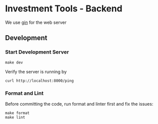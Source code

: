 # Investment Tools - Backend

We use [gin](https://github.com/gin-gonic/gin) for the web server

## Development

### Start Development Server

```
make dev
```

Verify the server is running by

```
curl http://localhost:8000/ping
```

### Format and Lint

Before committing the code, run format and linter first and fix the issues:

```
make format
make lint
```
